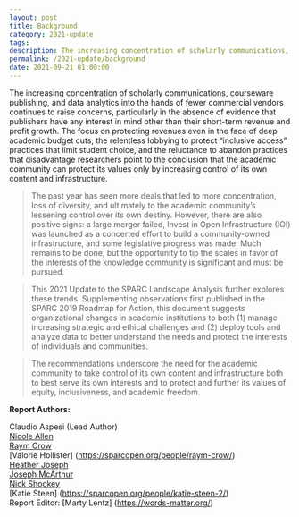 ```yaml
---
layout: post
title: Background
category: 2021-update
tags:
description: The increasing concentration of scholarly communications, courseware publishing, and data analytics into the hands of fewer commercial vendors continues to raise concerns, particularly in the absence of evidence that publishers have any interest in mind other than their short-term revenue and profit growth. The focus on protecting revenues even in the face of deep academic budget cuts, the relentless lobbying to protect “inclusive access” practices that limit student choice, and the reluctance to abandon practices that disadvantage researchers point to the conclusion that the academic community can protect its values only by increasing control of its own content and infrastructure.
permalink: /2021-update/background
date: 2021-09-21 01:00:00
---
```


The increasing concentration of scholarly communications, courseware publishing, and data analytics into the hands of fewer commercial vendors continues to raise concerns,
particularly in the absence of evidence that publishers have any interest in mind other than their short-term revenue and profit growth. The focus on protecting revenues even
in the face of deep academic budget cuts, the relentless lobbying to protect “inclusive access” practices that limit student choice, and the reluctance to abandon practices that disadvantage researchers point to the conclusion that the academic community can
protect its values only by increasing control of its own content and infrastructure.

>The past year has seen more deals that led to more concentration, loss of diversity, and ultimately to the academic community’s lessening control over its own destiny. However, there are also positive signs: a large merger failed, Invest in Open Infrastructure (IOI) was
launched as a concerted effort to build a community-owned infrastructure, and some legislative progress was made. Much remains to be done, but the opportunity to tip the scales in favor of the interests of the knowledge community is significant and must be pursued.

>This 2021 Update to the SPARC Landscape Analysis further explores these trends. Supplementing observations first published in the SPARC 2019 Roadmap for Action, this document suggests organizational changes in academic institutions to both (1) manage increasing strategic and ethical challenges and (2) deploy tools and analyze data to
better understand the needs and protect the interests of individuals and communities.

>The recommendations underscore the need for the academic community to take control of its own content and infrastructure both to best serve its own interests and to protect and further its values of equity, inclusiveness, and academic freedom. 

**Report Authors:**

Claudio Aspesi (Lead Author)<br />
[Nicole Allen](https://sparcopen.org/people/nicole-allen/)<br/>
[Raym Crow](https://sparcopen.org/people/val-hollister/)<br/>
[Valorie Hollister] (https://sparcopen.org/people/raym-crow/)<br/>
[Heather Joseph](https://sparcopen.org/people/heather-joseph/)<br/>
[Joseph McArthur](https://sparcopen.org/people/joseph-mcarthur/)<br/>
[Nick Shockey](https://sparcopen.org/people/nick-shockey/)<br/>
[Katie Steen] (https://sparcopen.org/people/katie-steen-2/)<br/>
Report Editor: [Marty Lentz] (https://words-matter.org/)
